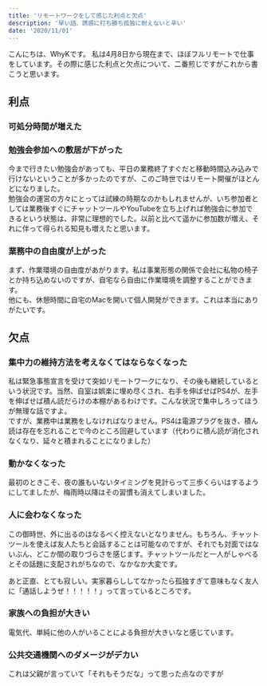 ```yaml
---
title: 'リモートワークをして感じた利点と欠点'
description: '早い話、誘惑に打ち勝ち孤独に耐えないと辛い'
date: '2020/11/01'
---
```


こんにちは、WhyKです。
私は4月8日から現在まで、ほぼフルリモートで仕事をしています。その際に感じた利点と欠点について、二番煎じですがこれから書こうと思います。

## 利点

### 可処分時間が増えた

### 勉強会参加への敷居が下がった

今まで行きたい勉強会があっても、平日の業務終了すぐだと移動時間込み込みで行けないということが多かったのですが、このご時世ではリモート開催がほとんどになりました。  
勉強会の運営の方々にとっては試練の時期なのかもしれませんが、いち参加者としては業務後すぐにチャットツールやYouTubeを立ち上げれば勉強会に参加できるという状態は、非常に理想的でした。以前と比べて遥かに参加数が増え、それに伴って得られる知見も増えたと思います。

### 業務中の自由度が上がった

まず、作業環境の自由度があがります。私は事業形態の関係で会社に私物の椅子とか持ち込めないのですが、自宅なら自由に作業環境を調整することができます。  
他にも、休憩時間に自宅のMacを開いて個人開発ができます。これは本当にありがたいです。


## 欠点

### 集中力の維持方法を考えなくてはならなくなった

私は緊急事態宣言を受けて突如リモートワークになり、その後も継続しているという状況です。当然、自室は娯楽に埋め尽くされ、右手を伸ばせばPS4が、左手を伸ばせば積ん読だらけの本棚があるわけです。こんな状況で集中しろってほうが無理な話ですよ。  
ですが、業務中は業務をしなければなりません。PS4は電源プラグを抜き、積ん読は存在を忘れることで今のところ回避しています（代わりに積ん読が消化されなくなり、延々と積まれることになりました）

### 動かなくなった

最初のときこそ、夜の誰もいないタイミングを見計らって三歩くらいはするようにしてましたが、梅雨時以降はその習慣も消えてしまいました。

### 人に会わなくなった

この御時世、外に出るのはなるべく控えないとなりません。もちろん、チャットツールを使えば友人たちと会話することは可能なのですが、それでも対面ではないぶん、どこか間の取りづらさを感じます。チャットツールだと一人がしゃべるとその話題に支配されがちなので、なかなか大変です。

あと正直、とても寂しい。実家暮らししてなかったら孤独すぎて意味もなく友人に「通話しようぜ！！！！！」って言っているところです。

### 家族への負担が大きい

電気代、単純に他の人がいることによる負担が大きいなと感じています。

### 公共交通機関へのダメージがデカい

これは父親が言っていて「それもそうだな」って思った点なのですが